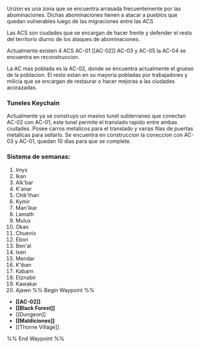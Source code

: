 Urizon es una zona que se encuentra arrasada frecuentemente por las abominaciones. Dichas abominaciones tienen a atacar a pueblos que quedan vulnerables luego de las migraciones entre las ACS

Las ACS son ciudades que se encargan de hacer frente y defender el resto del territorio diurno de los ataques de abominaciones.

Actualmente existen 4 ACS AC-01 [[AC-02]] AC-03 y AC-05 la AC-04 se encuentra en reconstruccion.

La AC mas poblada es la AC-02, donde se encuentra actualmente el grueso de la poblacion. El resto estan en su mayoria pobladas por trabajadores y milicia que se encargan de restaurar o hacer mejoras a las ciudades acorazadas.

### Tuneles Keychain
 Actualmente ya se construyo un masivo tunel subterraneo que conectan AC-02 con AC-01, este tunel permite el translado rapido entre ambas ciudades. Posee carros metalicos para el translado y varias filas de puertas metalicas para sellarlo. 
 Se encuentra en construccion la coneccion con AC-03 y AC-01, quedan 10 días para que se complete. 

### Sistema de semanas:
1. Imyx
2. Ikan
3. Alk'bar
4. K'anar
5. Chik'than
6. Kymir
7. Man'ikar
8. Lamath
9. Mulux
10. Okan
11. Chuenix
12. Ebon
13. Ben'al
14. Ixen
15. Mendar
16. K'iban
17. Kabarn
18. Etznabir
19. Kawakar
20. Ajawn
%% Begin Waypoint %%
- **[[AC-02]]**
- **[[Black Forest]]**
- [[Dungeon]]
- **[[Maldiciones]]**
- [[Thorne Village]]

%% End Waypoint %%
